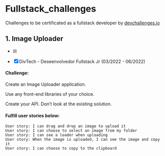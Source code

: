 # Fullstack_challenges
 Challenges to be certificated as a fullstack developer by <a href="https://devchallenges.io/">devchallenges.io</a>

## 1.  Image Uploader
- [x]

- [x] DivTech - Deseenvolvedor Fullstack Jr (03/2022 - 06/2022)
#### Challenge: 

Create an Image Uploader application. 

Use any front-end libraries of your choice. 

Create your API. Don’t look at the existing solution.

#### Fulfill user stories below:
```
User story: I can drag and drop an image to upload it
User story: I can choose to select an image from my folder
User story: I can see a loader when uploading
User story: When the image is uploaded, I can see the image and copy it
User story: I can choose to copy to the clipboard 
```
